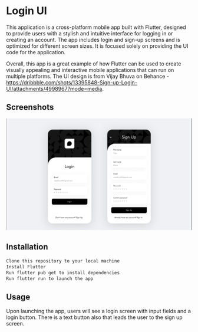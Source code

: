 # Login UI

This application is a cross-platform mobile app built with Flutter, designed to provide users with a stylish and intuitive interface for logging in or creating an account. The app includes login and sign-up screens and is optimized for different screen sizes. It is focused solely on providing the UI code for the application.

Overall, this app is a great example of how Flutter can be used to create visually appealing and interactive mobile applications that can run on multiple platforms.
The UI design is from Vijay Bhuva on Behance - https://dribbble.com/shots/13395848-Sign-up-Login-UI/attachments/4998967?mode=media.

## Screenshots

![app shot](loginUi.png?raw=true 'Superhero Card App')

## Installation

    Clone this repository to your local machine
    Install Flutter
    Run flutter pub get to install dependencies
    Run flutter run to launch the app

## Usage

Upon launching the app, users will see a login screen with input fields and a login button. There is a text button also that leads the user to the sign up screen.
